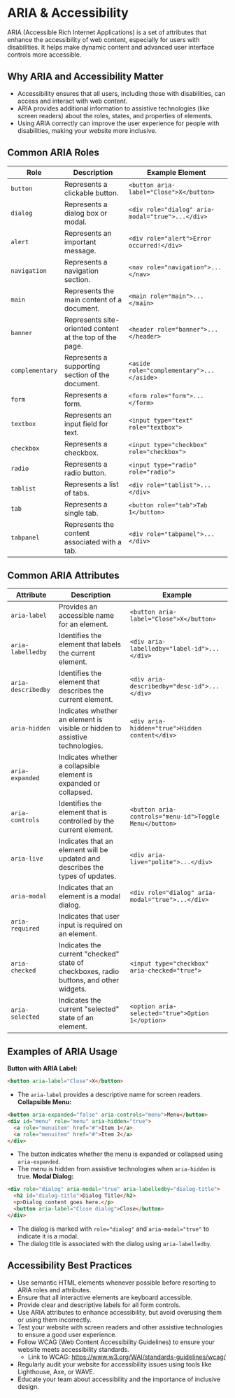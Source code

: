 # ARIA & Accessibility

ARIA (Accessible Rich Internet Applications) is a set of attributes that enhance the accessibility of web content, especially for users with disabilities. It helps make dynamic content and advanced user interface controls more accessible.  
## Why ARIA and Accessibility Matter
- Accessibility ensures that all users, including those with disabilities, can access and interact with web content.
- ARIA provides additional information to assistive technologies (like screen readers) about the roles, states, and properties of elements.
- Using ARIA correctly can improve the user experience for people with disabilities, making your website more inclusive.
## Common ARIA Roles
| Role               | Description                                           | Example Element                                  |
| ------------------ | ----------------------------------------------------- | ------------------------------------------------ |
| `button`           | Represents a clickable button.                        | `<button aria-label="Close">X</button>`          |
| `dialog`           | Represents a dialog box or modal.                     | `<div role="dialog" aria-modal="true">...</div>` |
| `alert`            | Represents an important message.                      | `<div role="alert">Error occurred!</div>`        |
| `navigation`       | Represents a navigation section.                      | `<nav role="navigation">...</nav>`               |
| `main`             | Represents the main content of a document.            | `<main role="main">...</main>`                   |
| `banner`           | Represents site-oriented content at the top of the page. | `<header role="banner">...</header>`             |
| `complementary`    | Represents a supporting section of the document.      | `<aside role="complementary">...</aside>`        |
| `form`             | Represents a form.                                    | `<form role="form">...</form>`                   |
| `textbox`          | Represents an input field for text.                   | `<input type="text" role="textbox">`               |
| `checkbox`         | Represents a checkbox.                                | `<input type="checkbox" role="checkbox">`          |
| `radio`            | Represents a radio button.                            | `<input type="radio" role="radio">`             |
| `tablist`          | Represents a list of tabs.                            | `<div role="tablist">...</div>`                     |
| `tab`              | Represents a single tab.                              | `<button role="tab">Tab 1</button>`            |
| `tabpanel`         | Represents the content associated with a tab.         | `<div role="tabpanel">...</div>`                |
## Common ARIA Attributes
| Attribute          | Description                                           | Example                                          |
| ------------------ | ----------------------------------------------------- | ------------------------------------------------ |   
| `aria-label`       | Provides an accessible name for an element.           | `<button aria-label="Close">X</button>`          |
| `aria-labelledby`  | Identifies the element that labels the current element. | `<div aria-labelledby="label-id">...</div>` |
| `aria-describedby` | Identifies the element that describes the current element. | `<div aria-describedby="desc-id">...</div>` |
| `aria-hidden`      | Indicates whether an element is visible or hidden to assistive technologies. | `<div aria-hidden="true">Hidden content</div>`    |
| `aria-expanded`    | Indicates whether a collapsible element is expanded or collapsed. | | `<button aria-expanded="false">Menu</button>`      |
| `aria-controls`    | Identifies the element that is controlled by the current element. | `<button aria-controls="menu-id">Toggle Menu</button>` |
| `aria-live`        | Indicates that an element will be updated and describes the types of updates. | `<div aria-live="polite">...</div>`              |
| `aria-modal`       | Indicates that an element is a modal dialog.          | `<div role="dialog" aria-modal="true">...</div>` |
| `aria-required`    | Indicates that user input is required on an element.   | | `<input type="text" aria-required="true">`          |
| `aria-checked`     | Indicates the current "checked" state of checkboxes, radio buttons, and other widgets. | `<input type="checkbox" aria-checked="true">`      |
| `aria-selected`    | Indicates the current "selected" state of an element. | `<option aria-selected="true">Option 1</option>`   |
## Examples of ARIA Usage
**Button with ARIA Label:**
```html
<button aria-label="Close">X</button>
```
- The `aria-label` provides a descriptive name for screen readers.
**Collapsible Menu:**
```html
<button aria-expanded="false" aria-controls="menu">Menu</button>
<div id="menu" role="menu" aria-hidden="true">
  <a role="menuitem" href="#">Item 1</a>
  <a role="menuitem" href="#">Item 2</a>
</div>
```
- The button indicates whether the menu is expanded or collapsed using `aria-expanded`.
- The menu is hidden from assistive technologies when `aria-hidden` is true.
**Modal Dialog:**
```html
<div role="dialog" aria-modal="true" aria-labelledby="dialog-title">
  <h2 id="dialog-title">Dialog Title</h2>
  <p>Dialog content goes here.</p>
  <button aria-label="Close dialog">Close</button>
</div>
```
- The dialog is marked with `role="dialog"` and `aria-modal="true"` to indicate it is a modal.
- The dialog title is associated with the dialog using `aria-labelledby`.
## Accessibility Best Practices
- Use semantic HTML elements whenever possible before resorting to ARIA roles and attributes.
- Ensure that all interactive elements are keyboard accessible.
- Provide clear and descriptive labels for all form controls.
- Use ARIA attributes to enhance accessibility, but avoid overusing them or using them incorrectly.
- Test your website with screen readers and other assistive technologies to ensure a good user experience.
- Follow WCAG (Web Content Accessibility Guidelines) to ensure your website meets accessibility standards.
  - Link to WCAG: https://www.w3.org/WAI/standards-guidelines/wcag/
- Regularly audit your website for accessibility issues using tools like Lighthouse, Axe, or WAVE.
- Educate your team about accessibility and the importance of inclusive design.